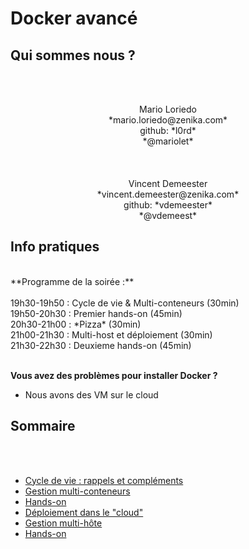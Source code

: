 # Docker avancé

<!-- .slide: class="page-title" -->



## Qui sommes nous ?

<!-- .slide: class="who-are-we" -->
<br><br>
<p align="center">
Mario Loriedo<br>
*mario.loriedo@zenika.com* <br>
github: *l0rd*<br>
*@mariolet*<br>
<br><br><br>
Vincent Demeester<br>
*vincent.demeester@zenika.com*<br>
github: *vdemeester*<br>
*@vdemeest*
<br>



## Info pratiques
<br>
**Programme de la soirée :**<br>
<br>
   19h30-19h50 : Cycle de vie & Multi-conteneurs (30min)<br>
   19h50-20h30 : Premier hands-on (45min)<br>
   20h30-21h00 : *Pizza* (30min)<br>
   21h00-21h30 : Multi-host et déploiement (30min)<br>
   21h30-22h30 : Deuxieme hands-on (45min)<br>
<br>

**Vous avez des problèmes pour installer Docker ?**<br>

- Nous avons des VM sur le cloud



## Sommaire

<!-- .slide: id="master-toc" class="toc" -->
<br>
<br>

- [Cycle de vie : rappels et compléments](#/1/0)
- [Gestion multi-conteneurs](#/2/0)
- [Hands-on](#/3/0)
- [Déploiement dans le "cloud"](#/5/0)
- [Gestion multi-hôte](#/4/0)
- [Hands-on](#/6/0)


